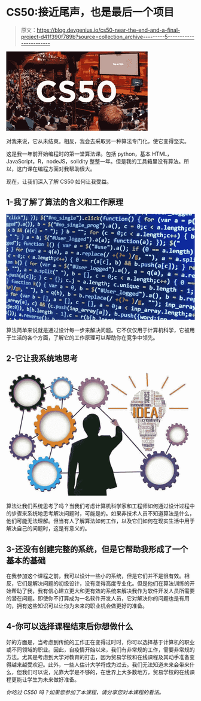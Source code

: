 # CS50:接近尾声，也是最后一个项目

> 原文：<https://blog.devgenius.io/cs50-near-the-end-and-a-final-project-d41f390f789b?source=collection_archive---------5----------------------->

![](img/90140c95e6f79dfb45ce61e5bb0bfd06.png)

对我来说，它从未结束。相反，我会去采取另一种算法专门化，使它变得坚实。

这是我一年前开始编程时的第一堂算法课。包括 python，基本 HTML，JavaScript，R，nodeJS，solidity 整整一年。但是我的工具箱里没有算法。所以，这门课在编程方面对我帮助很大。

现在，让我们深入了解 CS50 如何让我受益。

## 1-我了解了算法的含义和工作原理

![](img/94154f1a608895ba88353fcfe98e093c.png)

算法简单来说就是通过设计每一步来解决问题。它不仅仅用于计算机科学，它被用于生活的各个方面，了解它的工作原理可以帮助你在竞争中领先。

## 2-它让我系统地思考

![](img/86c4e37bac1407a90818a6da01e732f5.png)

算法让我们系统思考了吗？当我们考虑计算机科学家和工程师如何通过设计过程中的步骤来系统地思考解决问题时，可能是的。如果非技术人员不知道算法是什么，他们可能无法理解。但当有人了解算法如何工作，以及它们如何在现实生活中用于解决自己的问题时，这是有意义的。

## 3-还没有创建完整的系统，但是它帮助我形成了一个基本的基础

在我参加这个课程之前，我可以设计一些小的系统，但是它们并不是很有效。相反，它们是解决问题的初级设计，没有变得高度专业化。但是他们在算法训练的开始帮助了我，我有信心建立更大和更有效的系统来解决我作为软件开发人员所需要的潜在问题。即使你不打算成为一名软件开发人员，它对解决你的问题也是有用的，拥有这些知识可以让你为未来的职业机会做更好的准备。

## 4-你可以选择课程结束后你想做什么

好的方面是，当考虑到传统的工作正在变得过时时，你可以选择基于计算机的职业或不同领域的职业。因此，自疫情开始以来，我们有非常规的工作，需要非常规的方法。尤其是考虑到大学对教育的打击，因为贸易学校和在线课程及其动手准备变得越来越受欢迎。此外，一些人估计大学将成为过去。我们无法知道未来会带来什么，但我们可以说，光靠大学是不够的，在世界上大多数地方，贸易学校的在线课程更能让学生为未来做好准备。

*你吃过 CS50 吗？如果您参加了本课程，请分享您对本课程的看法。*
